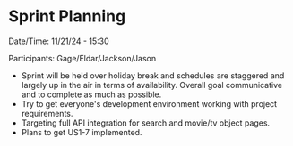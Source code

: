 # Sprint Planning

Date/Time: 11/21/24 - 15:30

Participants: Gage/Eldar/Jackson/Jason

- Sprint will be held over holiday break and schedules are staggered and largely up in the air in terms of availability. Overall goal communicative and to complete as much as possible.
- Try to get everyone's development environment working with project requirements. 
- Targeting full API integration for search and movie/tv object pages. 
- Plans to get US1-7 implemented. 
